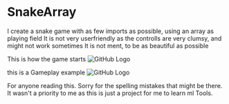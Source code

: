 # SnakeArray
I create a snake game with as few imports as possible, using an array as playing field
It is not very userfriendly as the controlls are very clumsy, and might not work sometimes
It is not ment, to be as beautiful as possible

This is how the game starts
![GitHub Logo](/Images/SnakeArrayStart.png)

this is a Gameplay example
![GitHub Logo](/Images/SnakeArrayGameplay.png) 


For anyone reading this. Sorry for the spelling mistakes that might be there. It wasn't a priority to me as this is just a project for me to learn ml Tools.
